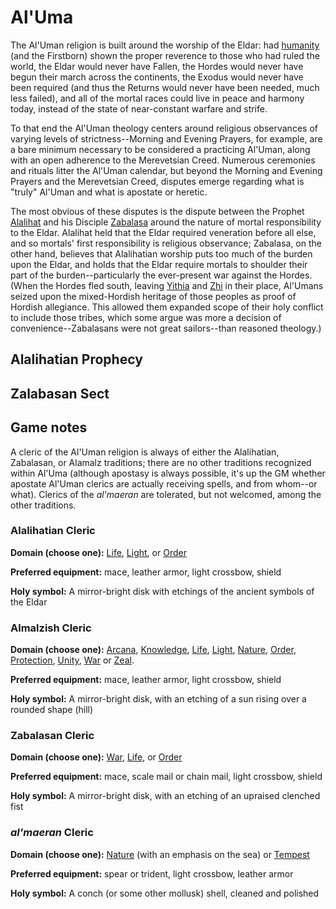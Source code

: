 # Al'Uma

The Al'Uman religion is built around the worship of the Eldar: had [humanity](../Races/Humans.md) (and the Firstborn) shown the proper reverence to those who had ruled the world, the Eldar would never have Fallen, the Hordes would never have begun their march across the continents, the Exodus would never have been required (and thus the Returns would never have been needed, much less failed), and all of the mortal races could live in peace and harmony today, instead of the state of near-constant warfare and strife.

To that end the Al'Uman theology centers around religious observances of varying levels of strictness--Morning and Evening Prayers, for example, are a bare minimum necessary to be considered a practicing Al'Uman, along with an open adherence to the Merevetsian Creed. Numerous ceremonies and rituals litter the Al'Uman calendar, but beyond the Morning and Evening Prayers and the Merevetsian Creed, disputes emerge regarding what is "truly" Al'Uman and what is apostate or heretic.

The most obvious of these disputes is the dispute between the Prophet [Alalihat](../People/Alalihat.md) and his Disciple [Zabalasa](../People/Zabalasa.md) around the nature of mortal responsibility to the Eldar. Alalihat held that the Eldar required veneration before all else, and so mortals' first responsibility is religious observance; Zabalasa, on the other hand, believes that Alalihatian worship puts too much of the burden upon the Eldar, and holds that the Eldar require mortals to shoulder their part of the burden--particularly the ever-present war against the Hordes. (When the Hordes fled south, leaving [Yithia](../Nations/Yithia.md) and [Zhi](../Nations/Zhi.md) in their place, Al'Umans seized upon the mixed-Hordish heritage of those peoples as proof of Hordish allegiance. This allowed them expanded scope of their holy conflict to include those tribes, which some argue was more a decision of convenience--Zabalasans were not great sailors--than reasoned theology.)

## Alalihatian Prophecy


## Zalabasan Sect


## Game notes
A cleric of the Al'Uman religion is always of either the Alalihatian, Zabalasan, or Alamalz traditions; there are no other traditions recognized within Al'Uma (although apostasy is always possible, it's up the GM whether apostate Al'Uman clerics are actually receiving spells, and from whom--or what). Clerics of the *al'maeran* are tolerated, but not welcomed, among the other traditions.

### Alalihatian Cleric

**Domain (choose one):** [Life](../Classes/Cleric/Life.md), [Light](../Classes/Cleric/Light.md), or [Order](../Classes/Cleric/Order.md)

**Preferred equipment:** mace, leather armor, light crossbow, shield

**Holy symbol:** A mirror-bright disk with etchings of the ancient symbols of the Eldar

### Almalzish Cleric

**Domain (choose one):** [Arcana](../Classes/Cleric/Arcana.md), [Knowledge](../Classes/Cleric/Knowledge.md), [Life](../Classes/Cleric/Life.md), [Light](../Classes/Cleric/Light.md), [Nature](../Classes/Cleric/Nature.md), [Order](../Classes/Cleric/Order.md), [Protection](../Classes/Cleric/Protection.md), [Unity](../Classes/Cleric/Unity.md), [War](../Classes/Cleric/War.md) or [Zeal](../Classes/Cleric/Zeal.md).

**Preferred equipment:** mace, leather armor, light crossbow, shield

**Holy symbol:** A mirror-bright disk, with an etching of a sun rising over a rounded shape (hill)

### Zabalasan Cleric

**Domain (choose one):** [War](../Classes/Cleric/War.md), [Life](../Classes/Cleric/Life.md), or [Order](../Classes/Cleric/Order.md)

**Preferred equipment:** mace, scale mail or chain mail, light crossbow, shield

**Holy symbol:** A mirror-bright disk, with an etching of an upraised clenched fist

### *al'maeran* Cleric

**Domain (choose one):** [Nature](../Classes/Cleric/Nature.md) (with an emphasis on the sea) or [Tempest](../Classes/Cleric/Tempest.md)

**Preferred equipment:** spear or trident, light crossbow, leather armor

**Holy symbol:** A conch (or some other mollusk) shell, cleaned and polished

